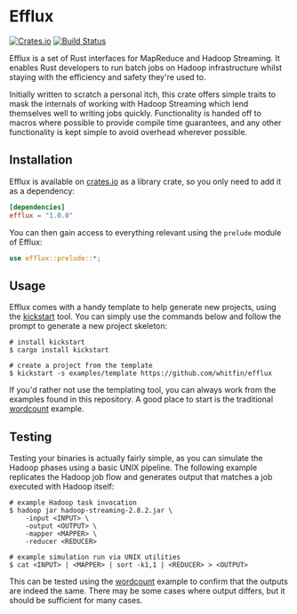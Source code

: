# Efflux
[![Crates.io](https://img.shields.io/crates/v/efflux.svg)](https://crates.io/crates/efflux) [![Build Status](https://img.shields.io/travis/whitfin/efflux.svg)](https://travis-ci.org/whitfin/efflux)

Efflux is a set of Rust interfaces for MapReduce and Hadoop Streaming. It enables Rust developers to run batch jobs on Hadoop infrastructure whilst staying with the efficiency and safety they're used to.

Initially written to scratch a personal itch, this crate offers simple traits to mask the internals of working with Hadoop Streaming which lend themselves well to writing jobs quickly. Functionality is handed off to macros where possible to provide compile time guarantees, and any other functionality is kept simple to avoid overhead wherever possible.

## Installation

Efflux is available on [crates.io](https://crates.io/crates/efflux) as a library crate, so you only need to add it as a dependency:

```toml
[dependencies]
efflux = "1.0.0"
```

You can then gain access to everything relevant using the `prelude` module of Efflux:

```rust
use efflux::prelude::*;
```

## Usage

Efflux comes with a handy template to help generate new projects, using the [kickstart](https://github.com/Keats/kickstart) tool. You can simply use the commands below and follow the prompt to generate a new project skeleton:

```shell
# install kickstart
$ cargo install kickstart

# create a project from the template
$ kickstart -s examples/template https://github.com/whitfin/efflux
```

If you'd rather not use the templating tool, you can always work from the examples found in this repository. A good place to start is the traditional [wordcount](examples/wordcount) example.

## Testing

Testing your binaries is actually fairly simple, as you can simulate the Hadoop phases using a basic UNIX pipeline. The following example replicates the Hadoop job flow and generates output that matches a job executed with Hadoop itself:

```shell
# example Hadoop task invocation
$ hadoop jar hadoop-streaming-2.8.2.jar \
    -input <INPUT> \
    -output <OUTPUT> \
    -mapper <MAPPER> \
    -reducer <REDUCER>

# example simulation run via UNIX utilities
$ cat <INPUT> | <MAPPER> | sort -k1,1 | <REDUCER> > <OUTPUT>
```

This can be tested using the [wordcount](examples/wordcount) example to confirm that the outputs are indeed the same. There may be some cases where output differs, but it should be sufficient for many cases.
